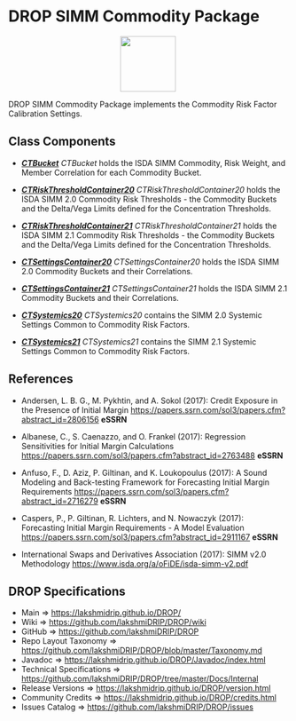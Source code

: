 # DROP SIMM Commodity Package

<p align="center"><img src="https://github.com/lakshmiDRIP/DROP/blob/master/DRIP_Logo.gif?raw=true" width="100"></p>

DROP SIMM Commodity Package implements the Commodity Risk Factor Calibration Settings.


## Class Components

 * [***CTBucket***](https://github.com/lakshmiDRIP/DROP/tree/master/src/main/java/org/drip/simm/commodity/CTBucket.java)
 <i>CTBucket</i> holds the ISDA SIMM Commodity, Risk Weight, and Member Correlation for each Commodity
 Bucket.

 * [***CTRiskThresholdContainer20***](https://github.com/lakshmiDRIP/DROP/tree/master/src/main/java/org/drip/simm/commodity/CTRiskThresholdContainer20.java)
 <i>CTRiskThresholdContainer20</i> holds the ISDA SIMM 2.0 Commodity Risk Thresholds - the Commodity Buckets
 and the Delta/Vega Limits defined for the Concentration Thresholds.

 * [***CTRiskThresholdContainer21***](https://github.com/lakshmiDRIP/DROP/tree/master/src/main/java/org/drip/simm/commodity/CTRiskThresholdContainer21.java)
 <i>CTRiskThresholdContainer21</i> holds the ISDA SIMM 2.1 Commodity Risk Thresholds - the Commodity Buckets
 and the Delta/Vega Limits defined for the Concentration Thresholds.

 * [***CTSettingsContainer20***](https://github.com/lakshmiDRIP/DROP/tree/master/src/main/java/org/drip/simm/commodity/CTSettingsContainer20.java)
 <i>CTSettingsContainer20</i> holds the ISDA SIMM 2.0 Commodity Buckets and their Correlations.

 * [***CTSettingsContainer21***](https://github.com/lakshmiDRIP/DROP/tree/master/src/main/java/org/drip/simm/commodity/CTSettingsContainer21.java)
 <i>CTSettingsContainer21</i> holds the ISDA SIMM 2.1 Commodity Buckets and their Correlations.

 * [***CTSystemics20***](https://github.com/lakshmiDRIP/DROP/tree/master/src/main/java/org/drip/simm/commodity/CTSystemics20.java)
 <i>CTSystemics20</i> contains the SIMM 2.0 Systemic Settings Common to Commodity Risk Factors.

 * [***CTSystemics21***](https://github.com/lakshmiDRIP/DROP/tree/master/src/main/java/org/drip/simm/commodity/CTSystemics21.java)
 <i>CTSystemics21</i> contains the SIMM 2.1 Systemic Settings Common to Commodity Risk Factors.


## References

 * Andersen, L. B. G., M. Pykhtin, and A. Sokol (2017): Credit Exposure in the Presence of Initial Margin
 	https://papers.ssrn.com/sol3/papers.cfm?abstract_id=2806156 <b>eSSRN</b>

 * Albanese, C., S. Caenazzo, and O. Frankel (2017): Regression Sensitivities for Initial Margin Calculations
 	https://papers.ssrn.com/sol3/papers.cfm?abstract_id=2763488 <b>eSSRN</b>

 * Anfuso, F., D. Aziz, P. Giltinan, and K. Loukopoulus (2017): A Sound Modeling and Back-testing Framework
 	for Forecasting Initial Margin Requirements https://papers.ssrn.com/sol3/papers.cfm?abstract_id=2716279
 		<b>eSSRN</b>

 * Caspers, P., P. Giltinan, R. Lichters, and N. Nowaczyk (2017): Forecasting Initial Margin Requirements - A
 	Model Evaluation https://papers.ssrn.com/sol3/papers.cfm?abstract_id=2911167 <b>eSSRN</b>

 * International Swaps and Derivatives Association (2017): SIMM v2.0 Methodology
		https://www.isda.org/a/oFiDE/isda-simm-v2.pdf


## DROP Specifications

 * Main                     => https://lakshmidrip.github.io/DROP/
 * Wiki                     => https://github.com/lakshmiDRIP/DROP/wiki
 * GitHub                   => https://github.com/lakshmiDRIP/DROP
 * Repo Layout Taxonomy     => https://github.com/lakshmiDRIP/DROP/blob/master/Taxonomy.md
 * Javadoc                  => https://lakshmidrip.github.io/DROP/Javadoc/index.html
 * Technical Specifications => https://github.com/lakshmiDRIP/DROP/tree/master/Docs/Internal
 * Release Versions         => https://lakshmidrip.github.io/DROP/version.html
 * Community Credits        => https://lakshmidrip.github.io/DROP/credits.html
 * Issues Catalog           => https://github.com/lakshmiDRIP/DROP/issues
